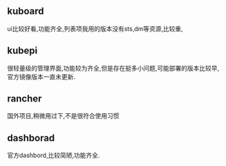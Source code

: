 ## kuboard

ui比较好看,功能齐全,列表项我用的版本没有sts,dm等资源,比较重,

## kubepi

很轻量级的管理界面,功能较为齐全,但是存在挺多小问题,可能部署的版本比较早,官方镜像版本一直未更新.

## rancher

国外项目,稍微用过下,不是很符合使用习惯

## dashborad

官方dashbord,比较简陋,功能齐全.
